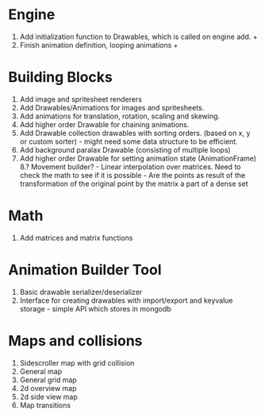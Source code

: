 # Engine

1. Add initialization function to Drawables, which is called on engine add. +
2. Finish animation definition, looping animations +

# Building Blocks

1. Add image and spritesheet renderers
2. Add Drawables/Animations for images and spritesheets. 
3. Add animations for translation, rotation, scaling and skewing.
4. Add higher order Drawable for chaining animations.
5. Add Drawable collection drawables with sorting orders. (based on x, y or custom sorter) - might need some data structure to be efficient.
6. Add background paralax Drawable (consisting of multiple loops)
7. Add higher order Drawable for setting animation state (AnimationFrame)
8.? Movement builder? - Linear interpolation over matrices. Need to check the math to see if it is possible - Are the points as result of the transformation of the original point by the matrix a part of a dense set

# Math

1. Add matrices and matrix functions

# Animation Builder Tool

1. Basic drawable serializer/deserializer
2. Interface for creating drawables with import/export and keyvalue storage - simple API which stores in mongodb

# Maps and collisions

1. Sidescroller map with grid collision
2. General map
3. General grid map
4. 2d overview map
5. 2d side view map
6. Map transitions

